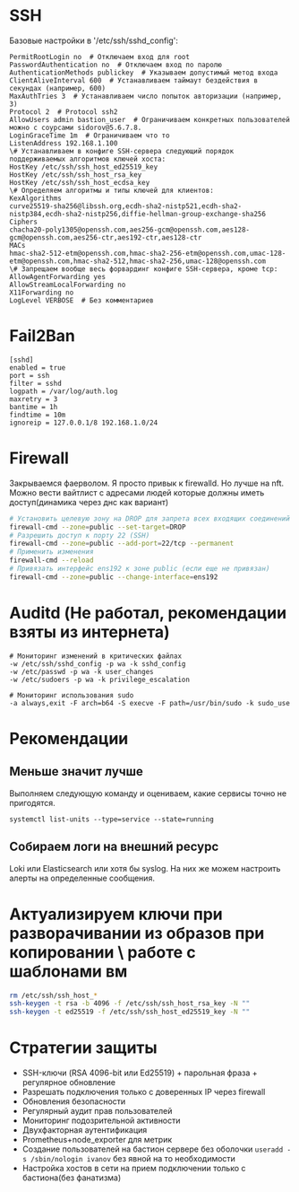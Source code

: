 # SSH
Базовые настройки в '/etc/ssh/sshd_config':
```
PermitRootLogin no  # Отключаем вход для root
PasswordAuthentication no  # Отключаем вход по паролю 
AuthenticationMethods publickey  # Указываем допустимый метод входа
ClientAliveInterval 600  # Устанавливаем таймаут бездействия в секундах (например, 600) 
MaxAuthTries 3  # Устанавливаем число попыток авторизации (например, 3) 
Protocol 2  # Protocol ssh2
AllowUsers admin bastion_user  # Ограничиваем конкретных пользователей можно с соурсами sidorov@5.6.7.8.
LoginGraceTime 1m  # Ограничиваем что то
ListenAddress 192.168.1.100
\# Устанавливаем в конфиге SSH-сервера следующий порядок поддерживаемых алгоритмов ключей хоста:
HostKey /etc/ssh/ssh_host_ed25519_key
HostKey /etc/ssh/ssh_host_rsa_key
HostKey /etc/ssh/ssh_host_ecdsa_key
\# Определяем алгоритмы и типы ключей для клиентов: 
KexAlgorithms 
curve25519-sha256@libssh.org,ecdh-sha2-nistp521,ecdh-sha2-nistp384,ecdh-sha2-nistp256,diffie-hellman-group-exchange-sha256
Ciphers 
chacha20-poly1305@openssh.com,aes256-gcm@openssh.com,aes128-gcm@openssh.com,aes256-ctr,aes192-ctr,aes128-ctr
MACs 
hmac-sha2-512-etm@openssh.com,hmac-sha2-256-etm@openssh.com,umac-128-etm@openssh.com,hmac-sha2-512,hmac-sha2-256,umac-128@openssh.com 
\# Запрещаем вообще весь форвардинг конфиге SSH-сервера, кроме tcp:
AllowAgentForwarding yes
AllowStreamLocalForwarding no
X11Forwarding no
LogLevel VERBOSE  # Без комментариев
```

# Fail2Ban
```
[sshd]
enabled = true
port = ssh
filter = sshd
logpath = /var/log/auth.log
maxretry = 3
bantime = 1h
findtime = 10m
ignoreip = 127.0.0.1/8 192.168.1.0/24
```

# Firewall
Закрываемся фаерволом. Я просто привык к firewalld. Но лучше на nft.
Можно вести вайтлист с адресами людей которые должны иметь доступ(динамика через днс как вариант)
``` bash
# Установить целевую зону на DROP для запрета всех входящих соединений
firewall-cmd --zone=public --set-target=DROP
# Разрешить доступ к порту 22 (SSH)
firewall-cmd --zone=public --add-port=22/tcp --permanent
# Применить изменения
firewall-cmd --reload
# Привязать интерфейс ens192 к зоне public (если еще не привязан)
firewall-cmd --zone=public --change-interface=ens192
```

# Auditd (Не работал, рекомендации взяты из интернета)
```
# Мониторинг изменений в критических файлах
-w /etc/ssh/sshd_config -p wa -k sshd_config
-w /etc/passwd -p wa -k user_changes
-w /etc/sudoers -p wa -k privilege_escalation

# Мониторинг использования sudo
-a always,exit -F arch=b64 -S execve -F path=/usr/bin/sudo -k sudo_use
```

# Рекомендации
## Меньше значит лучше
Выполняем следующую команду и оцениваем, какие сервисы точно не пригодятся.

```systemctl list-units --type=service --state=running```
## Собираем логи на внешний ресурс
Loki или Elasticsearch или хотя бы syslog. На них же можем настроить алерты на определенные сообщения.

# Актуализируем ключи при разворачивании из образов при копировании \ работе с шаблонами вм
``` bash
rm /etc/ssh/ssh_host_*
ssh-keygen -t rsa -b 4096 -f /etc/ssh/ssh_host_rsa_key -N ""
ssh-keygen -t ed25519 -f /etc/ssh/ssh_host_ed25519_key -N ""
```

# Стратегии защиты
- SSH-ключи (RSA 4096-bit или Ed25519) + парольная фраза + регулярное обновление
- Разрешать подключения только с доверенных IP через firewall
- Обновления безопасности
- Регулярный аудит прав пользователей
- Мониторинг подозрительной активности
- Двухфакторная аутентификация
- Prometheus+node_exporter для метрик
- Создание пользователей на бастион сервере без оболочки ```useradd -s /sbin/nologin ivanov``` без явной на то необходимости
- Настройка хостов в сети на прием подключении только с бастиона(без фанатизма)
